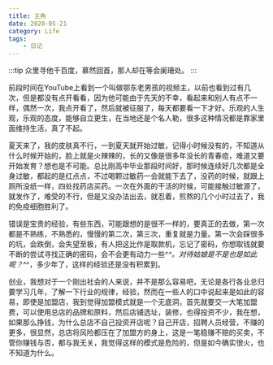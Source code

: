 ```yaml
---
title: 主角
date: 2020-05-21
category: Life
tags:
    - 日记
---
```


:::tip
众里寻他千百度，慕然回首，那人却在等会阑珊处。
:::

<!-- more -->

前段时间在YouTube上看到一个叫做鄂东老男孩的视频主，以前也看到过有几次，但是都没有点开看看，因为他可能由于先天的不幸，看起来和别人有点不一样，偶然一次，我点开看了，然后就被征服了，每天都要看一下才好。乐观的人生观，乐观的态度，能够自立更生，在当地还是个名人勒，很多这种情况都是靠家里面维持生活，真了不起。

夏天来了，我的皮肤真不行，一到夏天就开始过敏，记得小时候没有的，不知道从什么时候开始的，脸上就是火辣辣的，长的又像是很多年没长的青春痘，难道又要开始发育？想也是不可能。总比刚高中毕业那段时间好，那时候连续好几次都是全身过敏，都起的是红点点，不过喝颗过敏药一会就能下去了，没药的时候，就跟上厕所没纸一样，四处找药店买药。一次在外面的干活的时候，可能接触过敏源了，就发作了，难受的不行，但是又没办法出去，就忍着，煎熬的几个小时过去了，我的免疫细胞胜利了。

错误是宝贵的经验，有些东西，可能跟想的是很不一样的，要真正的去做，第一次都是不熟练，不熟悉的，慢慢的第二次，第三次，重复就是力量。第一次会踩很多的坑，会跌倒，会失望至极，有人把这比作是取款机，忘记了密码，你想取钱就要不断的尝试寻找正确的密码，会不会更有动力一些^_^。对待姑娘是不是也是如此呢？^_^，多少年了，这样的经验还是没有积累到。

创业，我想对于一个刚出社会的人来说，并不是那么容易吧，无论是各行各业总归要学习几年，了解一下行业的规律，经验，然而在一些人的口中说起来是如此的容易，即使是加盟店，我到觉得加盟模式就是一个无底洞，首先就要交一大笔加盟费，可以使用总店的品牌和原料，然后店铺选址，装修，也得投资不少，我在想，如果那么挣钱，为什么总店不自己投资开店呢？自己开店，招聘人员经营，不赚的更多，很显然，总店将风险都压在了加盟方的身上，这是一笔稳赚不赔的买卖，不管你赚钱与否，都与我无关，我觉得这样的模式是危险的，但是如今确实很火，也不知道为什么。
